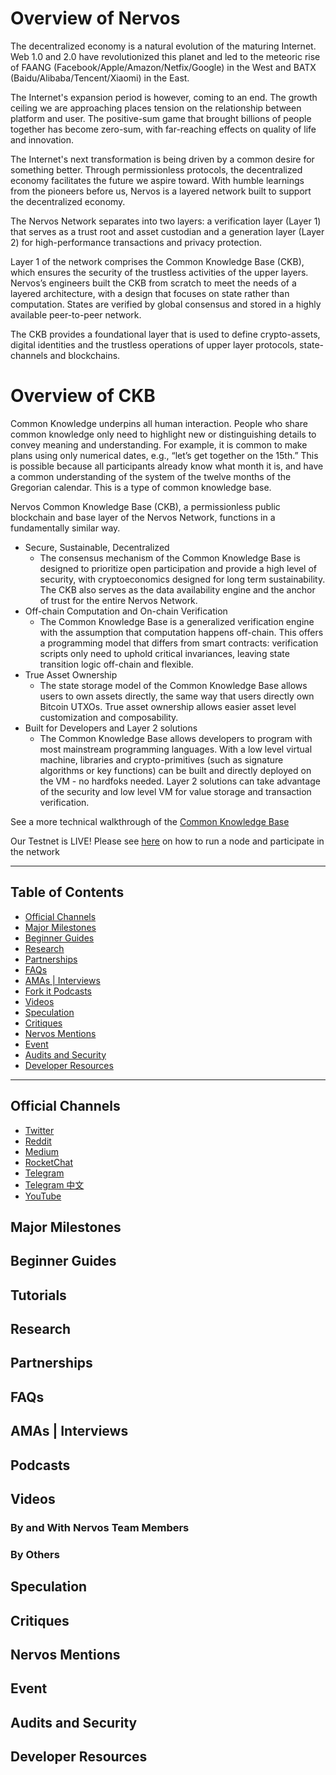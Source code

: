 

# Overview of Nervos

The decentralized economy is a natural evolution of the maturing Internet. Web 1.0 and 2.0 have revolutionized this planet and led to the meteoric rise of FAANG (Facebook/Apple/Amazon/Netfix/Google) in the West and BATX (Baidu/Alibaba/Tencent/Xiaomi) in the East.  

The Internet's expansion period is however, coming to an end. The growth ceiling we are approaching places tension on the relationship between platform and user. The positive-sum game that brought billions of people together has become zero-sum, with far-reaching effects on quality of life and innovation. 

The Internet's next transformation is being driven by a common desire for something better. Through permissionless protocols, the decentralized economy facilitates the future we aspire toward. With humble learnings from the pioneers before us, Nervos is a layered network built to support the decentralized economy. 

The Nervos Network separates into two layers: a verification layer (Layer 1) that serves as a trust root and asset custodian and a generation layer (Layer 2) for high-performance transactions and privacy protection. 

Layer 1 of the network comprises the Common Knowledge Base (CKB), which ensures the security of the trustless activities of the upper layers. Nervos’s engineers built the CKB from scratch to meet the needs of a layered architecture, with a design that focuses on state rather than computation. States are verified by global consensus and stored in a highly available peer-to-peer network.

The CKB provides a foundational layer that is used to define crypto-assets, digital identities and the trustless operations of upper layer protocols, state-channels and blockchains.

# Overview of CKB

Common Knowledge underpins all human interaction. People who share common knowledge only need to highlight new or distinguishing details to convey meaning and understanding. For example, it is common to make plans using only numerical dates, e.g., “let’s get together on the 15th.” This is possible because all participants already know what month it is, and have a common understanding of the system of the twelve months of the Gregorian calendar. This is a type of common knowledge base.

Nervos Common Knowledge Base (CKB), a permissionless public blockchain and base layer of the Nervos Network, functions in a fundamentally similar way.

* Secure, Sustainable, Decentralized
    * The consensus mechanism of the Common Knowledge Base is designed to prioritize open participation and provide a high level of security, with cryptoeconomics designed for long term sustainability. The CKB also serves as the data availability engine and the anchor of trust for the entire Nervos Network.
* Off-chain Computation and On-chain Verification
    * The Common Knowledge Base is a generalized verification engine with the assumption that computation happens off-chain. This offers a programming model that differs from smart contracts: verification scripts only need to uphold critical invariances, leaving state transition logic off-chain and flexible.
* True Asset Ownership
    * The state storage model of the Common Knowledge Base allows users to own assets directly, the same way that users directly own Bitcoin UTXOs. True asset ownership allows easier asset level customization and composability.
* Built for Developers and Layer 2 solutions
    * The Common Knowledge Base allows developers to program with most mainstream programming languages. With a low level virtual machine, libraries and crypto-primitives (such as signature algorithms or key functions) can be built and directly deployed on the VM - no hardfoks needed. Layer 2 solutions can take advantage of the security and low level VM for value storage and transaction verification.

See a more technical walkthrough of the [Common Knowledge Base](www.nervos.org/commonknowledgebase) 

Our Testnet is LIVE! Please see [here](https://docs.nervos.org/getting-started/testnet/) on how to run a node and participate in the network


---

## Table of Contents

<!-- TOC -->

- [Official Channels](#official-channels)
- [Major Milestones](#major-milestones)
- [Beginner Guides](#beginner-guides)
- [Research](#in-depth-analysis)
- [Partnerships](#partnerships)
- [FAQs](#faqs)
- [AMAs | Interviews](#amas--interviews)
- [Fork it Podcasts](#fork-it)
- [Videos](#videos)
- [Speculation](#speculation)
- [Critiques](#critiques)
- [Nervos Mentions](#nervos-mentions)
- [Event](#event)
- [Audits and Security](#audits-and-security)
- [Developer Resources](#developer-resources)

<!-- /TOC -->

---

## Official Channels
- [Twitter](https://twitter.com/nervosnetwork)
- [Reddit](https://www.reddit.com/r/NervosNetwork/)
- [Medium](https://medium.com/nervosnetwork)
- [RocketChat](https://chat.makerdao.com/)
- [Telegram](https://t.me/nervosnetwork)
- [Telegram 中文](https://t.me/NervosNetworkcn)
- [YouTube](https://www.youtube.com/channel/UCONuJGdMzUY0Y6jrPBOzH7A)


## Major Milestones


## Beginner Guides


## Tutorials


## Research


## Partnerships


## FAQs


## AMAs | Interviews


## Podcasts


## Videos


### By and With Nervos Team Members


### By Others


## Speculation


## Critiques


## Nervos Mentions


## Event


## Audits and Security


## Developer Resources



